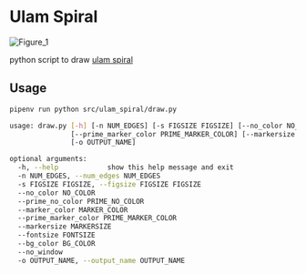 # Ulam Spiral

![Figure_1](https://user-images.githubusercontent.com/14128408/167085737-c6b135e5-c0aa-4a13-aef9-e03be0e84e9f.png)

python script to draw [ulam spiral](https://en.wikipedia.org/wiki/Ulam_spiral)

## Usage

```bash
pipenv run python src/ulam_spiral/draw.py
```

```bash
usage: draw.py [-h] [-n NUM_EDGES] [-s FIGSIZE FIGSIZE] [--no_color NO_COLOR] [--prime_no_color PRIME_NO_COLOR] [--marker_color MARKER_COLOR]
               [--prime_marker_color PRIME_MARKER_COLOR] [--markersize MARKERSIZE] [--fontsize FONTSIZE] [--bg_color BG_COLOR] [--no_window]
               [-o OUTPUT_NAME]

optional arguments:
  -h, --help            show this help message and exit
  -n NUM_EDGES, --num_edges NUM_EDGES
  -s FIGSIZE FIGSIZE, --figsize FIGSIZE FIGSIZE
  --no_color NO_COLOR
  --prime_no_color PRIME_NO_COLOR
  --marker_color MARKER_COLOR
  --prime_marker_color PRIME_MARKER_COLOR
  --markersize MARKERSIZE
  --fontsize FONTSIZE
  --bg_color BG_COLOR
  --no_window
  -o OUTPUT_NAME, --output_name OUTPUT_NAME
```
